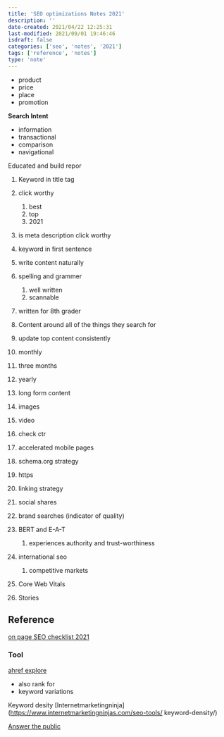 ```yaml
---
title: 'SEO optimizations Notes 2021'
description: ''
date-created: 2021/04/22 12:25:31
last-modified: 2021/09/01 19:46:46
isdraft: false
categories: ['seo', 'notes', '2021']
tags: ['reference', 'notes']
type: 'note'
---
```


- product
- price
- place
- promotion

**Search Intent**

- information
- transactional
- comparison
- navigational

Educated and build repor

1. Keyword in title tag
2. click worthy
   1. best
   2. top
   3. 2021
3. is meta description click worthy
4. keyword in first sentence
5. write content naturally
6. spelling and grammer
   1. well written
   2. scannable
7. written for 8th grader

8. Content around all of the things they search for
9. update top content consistently
10. monthly
11. three months
12. yearly
13. long form content
14. images
15. video
16. check ctr
17. accelerated mobile pages
18. schema.org strategy
19. https
20. linking strategy
21. social shares
22. brand searches (indicator of quality)
23. BERT and E-A-T
    1. experiences authority and trust-worthiness
24. international seo
    1. competitive markets
25. Core Web Vitals
26. Stories

## Reference

[on page SEO checklist 2021](https://www.youtube.com/watch?v=imsyg1wRa_Y)

### Tool

[ahref explore](https://ahrefs.com/site-explorer)

- also rank for
- keyword variations

Keyword desity
[Internetmarketingninja](https://www.internetmarketingninjas.com/seo-tools/
keyword-density/)

[Answer the public](https://answerthepublic.com/)
